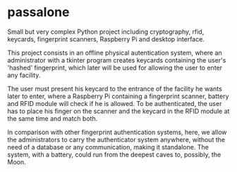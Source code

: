 # passalone
Small but very complex Python project including cryptography, rfid, keycards, fingerprint scanners, Raspberry Pi and desktop interface.

This project consists in an offline physical autentication system, where an administrator with a tkinter program creates keycards containing the user's 'hashed' fingerprint, which later will be used for allowing the user to enter any facility.

The user must present his keycard to the entrance of the facility he wants later to enter, where a Raspberry Pi containing a fingerprint scanner, battery and RFID module will check if he is allowed. To be authenticated, the user has to place his finger on the scanner and the keycard in the RFID module at the same time and match both.

In comparison with other fingerprint authentication systems, here, we allow the administrators to carry the authenticator system anywhere, without the need of a database or any communication, making it standalone. The system, with a battery, could run from the deepest caves to, possibly, the Moon.
